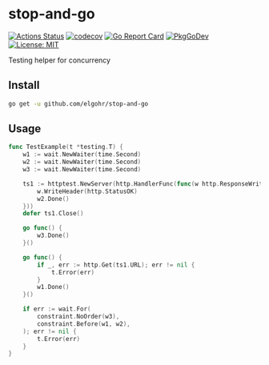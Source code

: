 # stop-and-go
[![Actions Status](https://github.com/elgohr/stop-and-go/workflows/Test/badge.svg)](https://github.com/elgohr/stop-and-go/actions)
[![codecov](https://codecov.io/gh/elgohr/stop-and-go/branch/master/graph/badge.svg)](https://codecov.io/gh/elgohr/stop-and-go)
[![Go Report Card](https://goreportcard.com/badge/github.com/elgohr/stop-and-go)](https://goreportcard.com/report/github.com/elgohr/stop-and-go)
[![PkgGoDev](https://pkg.go.dev/badge/github.com/elgohr/stop-and-go)](https://pkg.go.dev/github.com/elgohr/stop-and-go)
[![License: MIT](https://img.shields.io/badge/License-MIT-yellow.svg)](https://opensource.org/licenses/MIT)

Testing helper for concurrency

## Install

```bash
go get -u github.com/elgohr/stop-and-go
```

## Usage

```go
func TestExample(t *testing.T) {
	w1 := wait.NewWaiter(time.Second)
	w2 := wait.NewWaiter(time.Second)
	w3 := wait.NewWaiter(time.Second)

	ts1 := httptest.NewServer(http.HandlerFunc(func(w http.ResponseWriter, r *http.Request) {
		w.WriteHeader(http.StatusOK)
		w2.Done()
	}))
	defer ts1.Close()

	go func() {
		w3.Done()
	}()

	go func() {
		if _, err := http.Get(ts1.URL); err != nil {
			t.Error(err)
		}
		w1.Done()
	}()

	if err := wait.For(
		constraint.NoOrder(w3),
		constraint.Before(w1, w2),
	); err != nil {
		t.Error(err)
	}
}
```